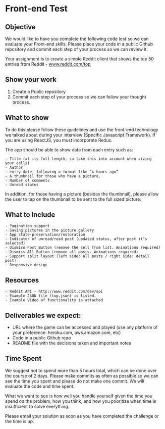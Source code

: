 # Front-end Test

## Objective

We would like to have you complete the following code test so we can evaluate
your Front-end skills. Please place your code in a public Github repository and
commit each step of your process so we can review it.

Your assignment is to create a simple Reddit client that shows the top 50
entries from Reddit - www.reddit.com/top

## Show your work

1.  Create a Public repository
2.  Commit each step of your process so we can follow your thought process.

## What to show

To do this please follow these guidelines and use the front-end technology we
talked about during your interview (Specific Javascript Framework). If you are
using ReactJS, you must incorporate Redux.

The app should be able to show data from each entry such as:

    - Title (at its full length, so take this into account when sizing your cells)
    - Author
    - entry date, following a format like “x hours ago”
    - A thumbnail for those who have a picture.
    - Number of comments
    - Unread status

In addition, for those having a picture (besides the thumbnail), please allow
the user to tap on the thumbnail to be sent to the full sized picture.

## What to Include

    - Pagination support
    - Saving pictures in the picture gallery
    - App state-preservation/restoration
    - Indicator of unread/read post (updated status, after post it’s selected)
    - Dismiss Post Button (remove the cell from list. Animations required)
    - Dismiss All Button (remove all posts. Animations required)
    - Support split layout (left side: all posts / right side: detail post)
    - Responsive design

## Resources

    - Reddit API - http://www.reddit.com/dev/api
    - Example JSON file (top.json) is listed.
    - Example Video of functionality is attached

## Deliverables we expect:

- URL where the game can be accessed and played (use any platform of your
  preference: heroku.com, aws.amazon.com, etc)
- Code in a public Github repo
- README file with the decisions taken and important notes

## Time Spent

We suggest not to spend more than 5 hours total, which can be done over the
course of 2 days. Please make commits as often as possible so we can see the
time you spent and please do not make one commit. We will evaluate the code and
time spent.

What we want to see is how well you handle yourself given the time you spend on
the problem, how you think, and how you prioritize when time is insufficient to
solve everything.

Please email your solution as soon as you have completed the challenge or the
time is up.
